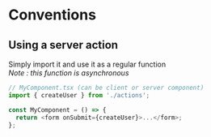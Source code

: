 <!-- .slide: class="two-column with-code " -->

# Conventions

## Using a server action

Simply import it and use it as a regular function <br/>
_Note : this function is asynchronous_

```js
// MyComponent.tsx (can be client or server component)
import { createUser } from './actions';

const MyComponent = () => {
  return <form onSubmit={createUser}>...</form>;
};
```
